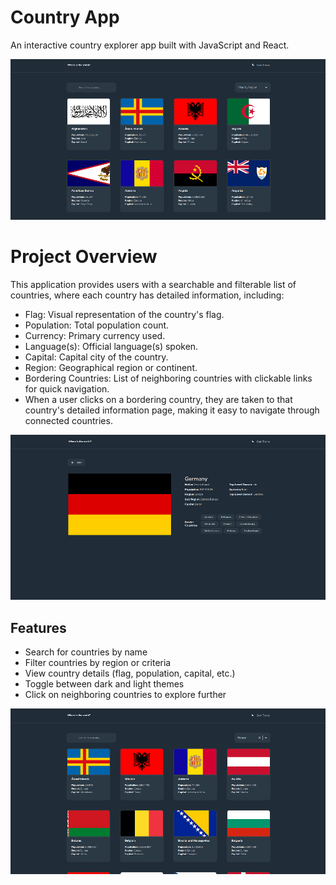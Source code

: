 # Country App

An interactive country explorer app built with JavaScript and React.

![Country App Preview](screenshots/1.png)

# Project Overview

This application provides users with a searchable and filterable list of countries, where each country has detailed information, including:

- Flag: Visual representation of the country's flag.
- Population: Total population count.
- Currency: Primary currency used.
- Language(s): Official language(s) spoken.
- Capital: Capital city of the country.
- Region: Geographical region or continent.
- Bordering Countries: List of neighboring countries with clickable links for quick navigation.
- When a user clicks on a bordering country, they are taken to that country's detailed information page, making it easy to navigate through connected countries.

![Country App Preview](screenshots/2.png)

## Features

- Search for countries by name
- Filter countries by region or criteria
- View country details (flag, population, capital, etc.)
- Toggle between dark and light themes
- Click on neighboring countries to explore further

![Country App Preview](screenshots/3.png)
